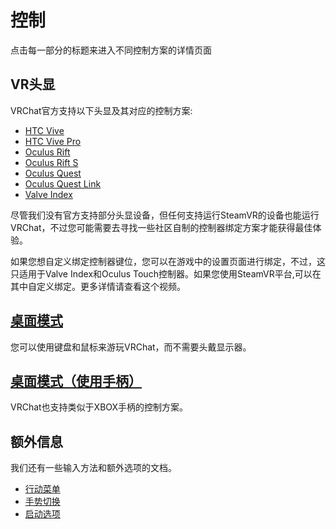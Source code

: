 # 控制

点击每一部分的标题来进入不同控制方案的详情页面



## VR头显

VRChat官方支持以下头显及其对应的控制方案:

* [HTC Vive](htc-vive-shou-bing.md)
* [HTC Vive Pro](htc-vive-shou-bing.md)
* [Oculus Rift](oculus-touch.md)
* [Oculus Rift S](oculus-touch.md)
* [Oculus Quest](oculus-touch.md)
* [Oculus Quest Link](oculus-touch.md)
* [Valve Index](valve-index-kong-zhi-qi.md)

尽管我们没有官方支持部分头显设备，但任何支持运行SteamVR的设备也能运行VRChat，不过您可能需要去寻找一些社区自制的控制器绑定方案才能获得最佳体验。

如果您想自定义绑定控制器键位，您可以在游戏中的设置页面进行绑定，不过，这只适用于Valve Index和Oculus Touch控制器。如果您使用SteamVR平台,可以在其中自定义绑定。更多详情请查看这个视频。

## [桌面模式](jian-pan-yu-shu-biao.md)

您可以使用键盘和鼠标来游玩VRChat，而不需要头戴显示器。

## [桌面模式（使用手柄）](shou-bing-kong-zhi-qi.md)

VRChat也支持类似于XBOX手柄的控制方案。

## 额外信息

我们还有一些输入方法和额外选项的文档。

* [行动菜单](hang-dong-cai-dan.md)
* [手势切换](../e-wai-xuan-xiang/shou-shi-qie-huan.md)
* [启动选项](../e-wai-xuan-xiang/qi-dong-xuan-xiang.md)
